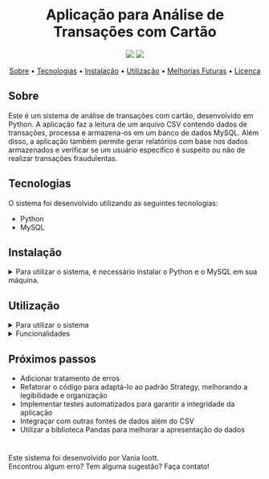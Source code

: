 <h1 align="center">Aplicação para Análise de Transações com Cartão</h1>
<p align="center">
  <img src="https://img.shields.io/badge/language-Python-blue.svg">
  <img src="https://img.shields.io/badge/language-MySQL-blue.svg">
</p>
<p align="center">
  <a href="#sobre">Sobre</a> •
  <a href="#tecnologias">Tecnologias</a> •
  <a href="#instalação">Instalação</a> •
  <a href="#utilização">Utilização</a> •
  <a href="#melhorias-futuras">Melhorias Futuras</a> •
  <a href="#licença">Licença</a>
</p>

## Sobre
Este é um sistema de análise de transações com cartão, desenvolvido em Python. A aplicação faz a leitura de um arquivo CSV contendo dados de transações, processa e armazena-os em um banco de dados MySQL. Além disso, a aplicação também permite gerar relatórios com base nos dados armazenados e verificar se um usuário específico é suspeito ou não de realizar transações fraudulentas.

## Tecnologias
O sistema foi desenvolvido utilizando as seguintes tecnologias:

* Python
* MySQL

## Instalação
<details>
  <summary> Para utilizar o sistema, é necessário instalar o Python e o MySQL em sua máquina.</summary>

  ### Python
  Para instalar o Python:

  * Acesse o site oficial: https://www.python.org/downloads/
  * Escolha a versão mais recente do Python 3 e faça o download de acordo com seu sistema operacional.
  * Execute o instalador e siga as instruções para concluir a instalação.

  ### MySQL
  Para instalar o MySQL:

  * Acesse o site oficial: https://dev.mysql.com/downloads/
  * Escolha a versão mais recente do MySQL 8 e faça o download de acordo com seu sistema operacional.
  * Execute o instalador e siga as instruções para concluir a instalação.
</details>

## Utilização
<details>
  <summary> Para utilizar o sistema </summary> <br/>
  1 - Clone o repositório em sua máquina: <code> git@github.com:ioott/cw.git </code> <br/><br/>
  2 - Acesse o diretório do sistema: <code> cd cw.git </code> <br/><br/>
  3 - Crie um ambiente virtual e ative: <code> python3 -m venv .venv && source .venv/bin/activate </code> <br/><br/>
  4 - Instale as dependências do sistema: <code> python3 -m pip install -r dev-requirements.txt </code> <br/><br/>
  5 - Crie um arquivo <code> .env </code> na raiz e coloque as variáveis de configuração do banco de dados:

  ```
  DB_HOST=<host do banco de dados>
  DB_USER=<usuário do banco de dados>
  DB_PASSWORD=<senha do usuário do banco de dados>
  DB_NAME=<nome do banco de dados>
  ```
  6 - Crie o banco de dados no MySQL. Para isso, execute o comando <code> mysql -u <username> -p < create_database.sql </code> no terminal, substituindo <username> pelo seu nome de usuário do MySQL e inserindo a senha quando solicitado <br/><br/>
  7 - Popule o banco: <code> python3 utils/CSVLoader.py </code> <br/><br/>
  8 - Execute a aplicação com <code> python3 CSVLoader.py </code> <br/>
  </details>
  
<details>
  <summary> Funcionalidades </summary>
  
* Consulta de transações por ID de usuário: <br/>
      O sistema irá verificar se o user_id informado consta em algum dos relatórios, e informará se é suspeito ou não.<br/>
  
* Relatórios: 
      O sistema gera relatórios com informações relevantes sobre as transações analisadas. <br/>
      Os relatórios disponíveis são:<br/>
  
      - Valores altos
      - Ocorridas entre 00:00h e 05:59h
      - Mesmo usuário em um curto espaço de tempo
      - Mesmo cartão em dispositivos diferentes
      - Mesmo usuário com muitas transações
  
Ao escolher uma opção, o relatório correspondente será impresso em tela e exportado em formato CSV para a pasta exported_reports.
  
</details>

## Próximos passos

* Adicionar tratamento de erros
* Refatorar o código para adaptá-lo ao padrão Strategy, melhorando a legibilidade e organização
* Implementar testes automatizados para garantir a integridade da aplicação
* Integraçar com outras fontes de dados além do CSV
* Utilizar a biblioteca Pandas para melhorar a apresentação do dados
  
#
  
Este sistema foi desenvolvido por Vania Ioott.<br/>
Encontrou algum erro? Tem alguma sugestão? Faça contato!
